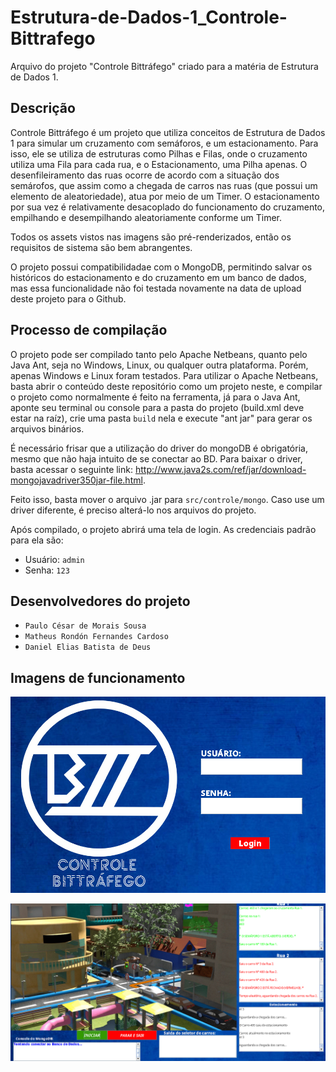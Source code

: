# Estrutura-de-Dados-1_Controle-Bittrafego

Arquivo do projeto "Controle Bittráfego" criado para a matéria de Estrutura de Dados 1.

## Descrição

Controle Bittráfego é um projeto que utiliza conceitos de Estrutura de Dados 1 para simular um cruzamento com semáforos, e um estacionamento. Para isso, ele se utiliza de estruturas como Pilhas e Filas, onde o cruzamento utiliza uma Fila para cada rua, e o Estacionamento, uma Pilha apenas. O desenfileiramento das ruas ocorre de acordo com a situação dos semárofos, que assim como a chegada de carros nas ruas (que possui um elemento de aleatoriedade), atua por meio de um Timer. O estacionamento por sua vez é relativamente desacoplado do funcionamento do cruzamento, empilhando e desempilhando aleatoriamente conforme um Timer.

Todos os assets vistos nas imagens são pré-renderizados, então os requisitos de sistema são bem abrangentes.

O projeto possui compatibilidadae com o MongoDB, permitindo salvar os históricos do estacionamento e do cruzamento em um banco de dados, mas essa funcionalidade não foi testada novamente na data de upload deste projeto para o Github.

## Processo de compilação

O projeto pode ser compilado tanto pelo Apache Netbeans, quanto pelo Java Ant, seja no Windows, Linux, ou qualquer outra plataforma. Porém, apenas Windows e Linux foram testados. Para utilizar o Apache Netbeans, basta abrir o conteúdo deste repositório como um projeto neste, e compilar o projeto como normalmente é feito na ferramenta, já para o Java Ant, aponte seu terminal ou console para a pasta do projeto (build.xml deve estar na raíz), crie uma pasta `build` nela e execute "ant jar" para gerar os arquivos binários.

É necessário frisar que a utilização do driver do mongoDB é obrigatória, mesmo que não haja intuito de se conectar ao BD. Para baixar o driver, basta acessar o seguinte link: http://www.java2s.com/ref/jar/download-mongojavadriver350jar-file.html.

Feito isso, basta mover o arquivo .jar para `src/controle/mongo`. Caso use um driver diferente, é preciso alterá-lo nos arquivos do projeto.

Após compilado, o projeto abrirá uma tela de login. As credenciais padrão para ela são:

* Usuário: `admin`
* Senha: `123`

## Desenvolvedores do projeto

* `Paulo César de Morais Sousa`
* `Matheus Rondón Fernandes Cardoso`
* `Daniel Elias Batista de Deus`

## Imagens de funcionamento

![Tela de Login](_imagens_repo/Tela_Login.png)

![Programa em funcionamento](_imagens_repo/Bittrafego_Exec.png)
